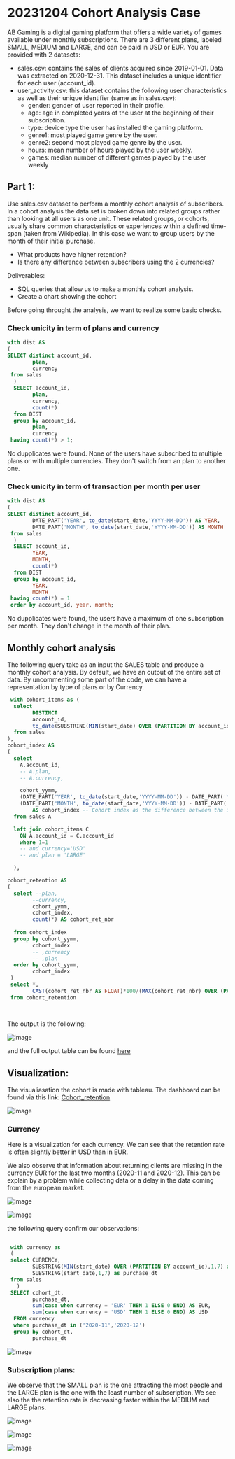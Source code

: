 # 20231204 Cohort Analysis Case


AB Gaming is a digital gaming platform that offers a wide variety of games available
under monthly subscriptions. There are 3 different plans, labeled SMALL, MEDIUM and
LARGE, and can be paid in USD or EUR.
You are provided with 2 datasets:
- sales.csv: contains the sales of clients acquired since 2019-01-01. Data was
extracted on 2020-12-31. This dataset includes a unique identifier for each user
(account_id).
- user_activity.csv: this dataset contains the following user characteristics as well
as their unique identifier (same as in sales.csv):
	- gender: gender of user reported in their profile.
	-  age: age in completed years of the user at the beginning of their subscription.
	- type: device type the user has installed the gaming platform.
	- genre1: most played game genre by the user.
	- genre2: second most played game genre by the user.
	- hours: mean number of hours played by the user weekly.
	- games: median number of different games played by the user weekly

## Part 1: 
Use sales.csv dataset to perform a monthly cohort analysis of subscribers.
In a cohort analysis the data set is broken down into related groups rather than looking
at all users as one unit. These related groups, or cohorts, usually share common
characteristics or experiences within a defined time-span (taken from Wikipedia).
In this case we want to group users by the month of their initial purchase.
- What products have higher retention?
- Is there any difference between subscribers using the 2 currencies?

Deliverables:
- SQL queries that allow us to make a monthly cohort analysis.
- Create a chart showing the cohort
  
Before going throught the analysis, we want to realize some basic checks.

### Check unicity in term of plans and currency
```SQL
with dist AS
(
SELECT distinct account_id,
		plan,
        currency
 from sales
  )
  SELECT account_id,
		plan,
        currency,
        count(*)
  from DIST
  group by account_id,
		plan,
        currency
 having count(*) > 1;
```
No dupplicates were found. None of the users have subscribed to multiple plans or with multiple currencies. They don't switch from an plan to another one.

### Check unicity in term of transaction per month per user
```SQL
with dist AS
(
SELECT distinct account_id,
		DATE_PART('YEAR', to_date(start_date,'YYYY-MM-DD')) AS YEAR,
  		DATE_PART('MONTH', to_date(start_date,'YYYY-MM-DD')) AS MONTH
 from sales
  )
  SELECT account_id,
		YEAR,
        MONTH,
        count(*)
  from DIST
  group by account_id,
  		YEAR,
		MONTH
 having count(*) = 1
 order by account_id, year, month;
 ```
No dupplicates were found, the users have a maximum of one subscription per month. They don't change in the month of their plan.

## Monthly cohort analysis 

The following query take as an input the SALES table and produce a monthly cohort analysis. 
By default, we have an output of the entire set of data. By uncommenting some part of the code, we can have a representation by type of plans or by Currency.
```SQL
 with cohort_items as (
  select
        DISTINCT
        account_id,
        to_date(SUBSTRING(MIN(start_date) OVER (PARTITION BY account_id),1,7),'YYYY-MM') AS cohort_yymm -- Evaluate the cohort month
  from sales
),
cohort_index AS
(
  select
    A.account_id,
    -- A.plan,
    -- A.currency,

    cohort_yymm,
    (DATE_PART('YEAR', to_date(start_date,'YYYY-MM-DD')) - DATE_PART('YEAR', cohort_yymm)) * 12+
    (DATE_PART('MONTH', to_date(start_date,'YYYY-MM-DD')) - DATE_PART('MONTH',cohort_yymm)) 
     	AS cohort_index -- Cohort index as the difference between the initial purchase month and the purchase month
  from sales A

  left join cohort_items C 
  	ON A.account_id = C.account_id
    where 1=1
  	-- and currency='USD'
  	-- and plan = 'LARGE'

  ),

cohort_retention AS
(
  select --plan,
  		--currency,
  		cohort_yymm,
  		cohort_index,
        count(*) AS cohort_ret_nbr
  		
  from cohort_index
  group by cohort_yymm,
  		cohort_index
  		-- ,currency
  		-- ,plan
  order by cohort_yymm,
  		cohort_index
 )
 select *,
 		CAST(cohort_ret_nbr AS FLOAT)*100/(MAX(cohort_ret_nbr) OVER (PARTITION BY cohort_yymm)) AS cohort_ret_pct
 from cohort_retention
        
        
```

The output is the following:

![image](https://github.com/jaguara01/20231204_Cohort_Analysis/assets/134049731/783ddaa1-1b48-4abc-a622-5504128a4cb5)

and the full output table can be found [here](Part_1_Cohort_Retention.csv)

## Visualization:
The visualiasation the cohort is made with tableau. The dashboard can be found via this link: [Cohort_retention](https://public.tableau.com/app/profile/alexis/viz/Cohort_retention_17016768706120/Dashboard1)

![image](https://github.com/jaguara01/20231204_Cohort_Analysis/assets/134049731/6200f3a3-4182-4758-b42b-9036fb300420)

### Currency
Here is a visualization for each currency. We can see that the retention rate is often slightly better in USD than in EUR.

We also observe that information about returning clients are missing in the currency EUR for the last two months (2020-11 and 2020-12). This can be explain by a problem while collecting data or a delay in the data coming from the european market.

![image](https://github.com/jaguara01/20231204_Cohort_Analysis/assets/134049731/c160937b-b645-4944-865b-4b6ab4dae84c)

![image](https://github.com/jaguara01/20231204_Cohort_Analysis/assets/134049731/1e844678-edfb-41c6-aa2a-5bb4418c730f)

the following query confirm our observations:

```SQL

 with currency as
 (
 select CURRENCY,
 		SUBSTRING(MIN(start_date) OVER (PARTITION BY account_id),1,7) as cohort_dt,
        SUBSTRING(start_date,1,7) as purchase_dt
 from sales
   )
 SELECT cohort_dt,
 		purchase_dt,
        sum(case when currency = 'EUR' THEN 1 ELSE 0 END) AS EUR,
        sum(case when currency = 'USD' THEN 1 ELSE 0 END) AS USD
  FROM currency
  where purchase_dt in ('2020-11','2020-12')
  group by cohort_dt,
 		purchase_dt

```

![image](https://github.com/jaguara01/20231204_Cohort_Analysis/assets/134049731/562738b5-64f6-4402-a739-eb27650905e0)

### Subscription plans:
We observe that the SMALL plan is the one attracting the most people and the LARGE plan is the one with the least number of subscription.
We see also the the retention rate is decreasing faster within the MEDIUM and LARGE plans.

![image](https://github.com/jaguara01/20231204_Cohort_Analysis/assets/134049731/a59e6e6b-9719-4afb-ad3c-08a8f97ed946)

![image](https://github.com/jaguara01/20231204_Cohort_Analysis/assets/134049731/3643a23c-cb7a-4c69-b207-c2a4d3cc9a50)

![image](https://github.com/jaguara01/20231204_Cohort_Analysis/assets/134049731/b7a21693-dcb5-4b96-b3b7-1dbc75f25bf8)








